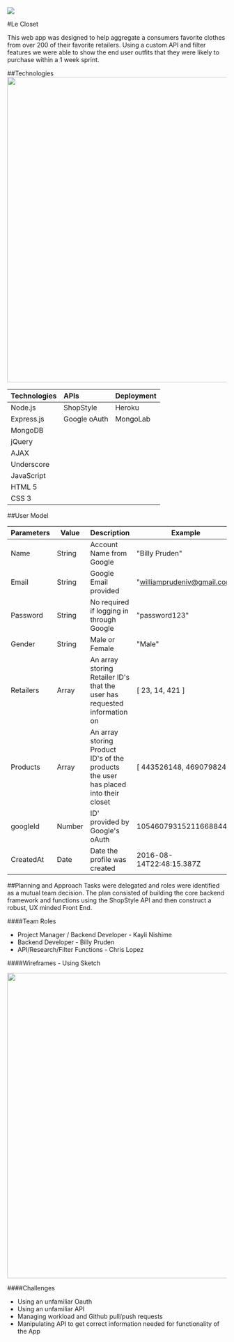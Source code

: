 <img src="http://i1308.photobucket.com/albums/s612/williampruden/le_closet_logo_readme_zpsxepitrlk.png">

#Le Closet

This web app was designed to help aggregate a consumers favorite clothes from over 200 of their favorite retailers.  Using a custom API and filter features we were able to show the end user outfits that they were likely to purchase within a 1 week sprint.

##Technologies
<img style="width:700px;display:block;margin:0 auto;" src="http://i1308.photobucket.com/albums/s612/williampruden/proj3_zpsez7vkmvh.jpg">

| Technologies  | APIs   	| Deployment  |
| ------------- |:-------	| -----------|
| Node.js    	| ShopStyle 		| Heroku	 |
| Express.js 	| Google oAuth  	| MongoLab |
| MongoDB 	|       			|    	   	 |
| jQuery 		|      			|    	   	 |
| AJAX 		| 			      	|    	   	 |
| Underscore	|      			|    	   	 |
| JavaScript 	|      			|    	   	 |
| HTML 5 		|      			|    	   	 |
| CSS 3 		|      			|    	   	 |


##User Model

| Parameters  | Value   	| Description  | Example |
| ----------- | ----------	| ------------ | ------- |
| Name    	| String 		| Account Name from Google| "Billy Pruden" |
| Email 		| String  	| Google Email provided   | "williamprudeniv@gmail.com" |
| Password 	| String    	| No required if logging in through Google   	   	 | "password123" |
| Gender 		| String     	| Male or Female   	   	 | "Male" |
| Retailers 	| Array     	| An array storing Retailer ID's that the user has requested information on| [ 23, 14, 421 ] |
| Products	| Array     	| An array storing Product ID's of the products the user has placed into their closet | [ 443526148, 469079824 ] |
| googleId 	| Number     	| ID' provided by Google's oAuth | 105460793152116688442 |
| CreatedAt 	| Date     	| Date the profile was created | 2016-08-14T22:48:15.387Z |

##Planning and Approach
Tasks were delegated and roles were identified as a mutual team decision. The plan consisted of building the core backend framework and functions using the ShopStyle API and then construct a robust, UX minded Front End. ​

####Team Roles
- Project Manager / Backend Developer - Kayli Nishime
- Backend Developer - Billy Pruden
- API/Research/Filter Functions - Chris Lopez

####Wireframes - Using Sketch

<img style="width:700px;display:block;margin:0 auto;" src="http://i1308.photobucket.com/albums/s612/williampruden/Screen%20Shot%202016-08-23%20at%207.05.54%20PM_zpsfuy5mx4l.png">

####Challenges

- Using an unfamiliar Oauth
- Using an unfamiliar API
- Managing workload and Github pull/push requests
- Manipulating API to get correct information needed for functionality of the App

